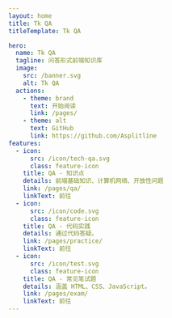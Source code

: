 ```yaml
---
layout: home
title: Tk QA
titleTemplate: Tk QA

hero:
  name: Tk QA
  tagline: 问答形式前端知识库
  image:
    src: /banner.svg
    alt: Tk QA
  actions:
    - theme: brand
      text: 开始阅读
      link: /pages/
    - theme: alt
      text: GitHub
      link: https://github.com/Asplitline
features:
  - icon:
      src: /icon/tech-qa.svg
      class: feature-icon
    title: QA - 知识点
    details: 前端基础知识、计算机网络、开放性问题
    link: /pages/qa/
    linkText: 前往
  - icon:
      src: /icon/code.svg
      class: feature-icon
    title: QA - 代码实践
    details: 通过代码答疑。
    link: /pages/practice/
    linkText: 前往
  - icon:
      src: /icon/test.svg
      class: feature-icon
    title: QA - 常见笔试题
    details: 涵盖 HTML、CSS、JavaScript。
    link: /pages/exam/
    linkText: 前往
---
```

